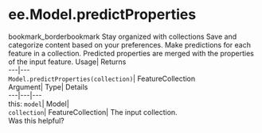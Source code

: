  
#  ee.Model.predictProperties
bookmark_borderbookmark Stay organized with collections  Save and categorize content based on your preferences.
Make predictions for each feature in a collection. Predicted properties are merged with the properties of the input feature. 
Usage| Returns  
---|---  
`Model.predictProperties(collection)`| FeatureCollection  
Argument| Type| Details  
---|---|---  
this: `model`| Model|   
`collection`| FeatureCollection| The input collection.  
Was this helpful?
